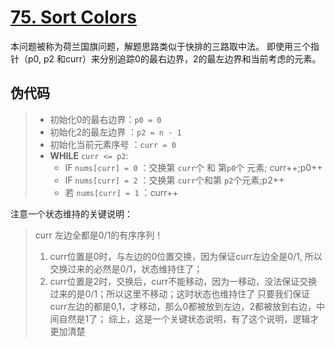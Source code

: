 # [75. Sort Colors](https://leetcode.com/problems/sort-colors/)

本问题被称为荷兰国旗问题，解题思路类似于快排的三路取中法。
即使用三个指针（p0, p2 和curr）来分别追踪0的最右边界，2的最左边界和当前考虑的元素。

## 伪代码


>* 初始化0的最右边界：`p0 = 0`
>* 初始化2的最左边界 ：`p2 = n - 1`
>* 初始化当前元素序号 ：`curr = 0`
>* **WHILE** `curr <= p2`:
>    * IF `nums[curr] = 0` ：交换第 `curr`个 和 第`p0`个 元素; curr++;p0++
>    * IF `nums[curr] = 2` ：交换第 `curr`个和第 `p2`个元素;p2++ 
>    * 若 `nums[curr] = 1` ：curr++

注意一个状态维持的关键说明：

> curr 左边全都是0/1的有序序列！
> 1. curr位置是0时，与左边的0位置交换，因为保证curr左边全是0/1, 所以交换过来的必然是0/1，状态维持住了；
> 2. curr位置是2时，交换后，curr不能移动，因为一移动，没法保证交换过来的是0/1；所以这里不移动；这时状态也维持住了
> 只要我们保证curr左边的都是0,1，才移动，那么0都被放到左边，2都被放到右边，中间自然是1了； 综上，这是一个关键状态说明，有了这个说明，逻辑才更加清楚

